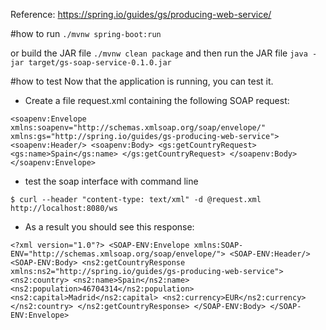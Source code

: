 
Reference:
https://spring.io/guides/gs/producing-web-service/

#how to run
`./mvnw spring-boot:run`

or 
build the JAR file
`./mvnw clean package`
and then run the JAR file
`java -jar target/gs-soap-service-0.1.0.jar`

#how to test
Now that the application is running, you can test it. 
- Create a file request.xml containing the following SOAP request:

`<soapenv:Envelope xmlns:soapenv="http://schemas.xmlsoap.org/soap/envelope/"
				  xmlns:gs="http://spring.io/guides/gs-producing-web-service">
   <soapenv:Header/>
   <soapenv:Body>
      <gs:getCountryRequest>
         <gs:name>Spain</gs:name>
      </gs:getCountryRequest>
   </soapenv:Body>
</soapenv:Envelope>`

- test the soap interface with command line 

`$ curl --header "content-type: text/xml" -d @request.xml http://localhost:8080/ws `

- As a result you should see this response:

`<?xml version="1.0"?>
<SOAP-ENV:Envelope xmlns:SOAP-ENV="http://schemas.xmlsoap.org/soap/envelope/">
  <SOAP-ENV:Header/>
  <SOAP-ENV:Body>
    <ns2:getCountryResponse xmlns:ns2="http://spring.io/guides/gs-producing-web-service">
      <ns2:country>
        <ns2:name>Spain</ns2:name>
        <ns2:population>46704314</ns2:population>
        <ns2:capital>Madrid</ns2:capital>
        <ns2:currency>EUR</ns2:currency>
      </ns2:country>
    </ns2:getCountryResponse>
  </SOAP-ENV:Body>
</SOAP-ENV:Envelope>`

